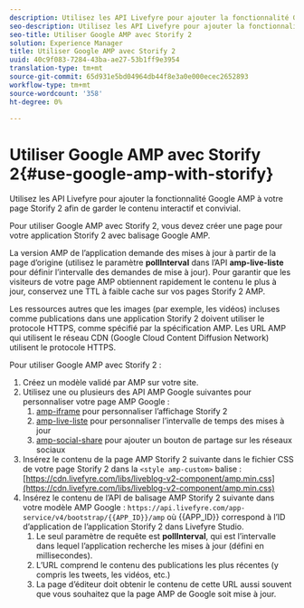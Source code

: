 ```yaml
---
description: Utilisez les API Livefyre pour ajouter la fonctionnalité Google AMP à votre page Storify 2 afin de garder le contenu interactif et convivial.
seo-description: Utilisez les API Livefyre pour ajouter la fonctionnalité Google AMP à votre page Storify 2 afin de garder le contenu interactif et convivial.
seo-title: Utiliser Google AMP avec Storify 2
solution: Experience Manager
title: Utiliser Google AMP avec Storify 2
uuid: 40c9f083-7284-43ba-ae27-53b1ff9e3954
translation-type: tm+mt
source-git-commit: 65d931e5bd04964db44f8e3a0e000ecec2652893
workflow-type: tm+mt
source-wordcount: '358'
ht-degree: 0%

---
```



# Utiliser Google AMP avec Storify 2{#use-google-amp-with-storify}

Utilisez les API Livefyre pour ajouter la fonctionnalité Google AMP à votre page Storify 2 afin de garder le contenu interactif et convivial.

Pour utiliser Google AMP avec Storify 2, vous devez créer une page pour votre application Storify 2 avec balisage Google AMP.

La version AMP de l’application demande des mises à jour à partir de la page d’origine (utilisez le paramètre **pollInterval** dans l’API **amp-live-liste** pour définir l’intervalle des demandes de mise à jour). Pour garantir que les visiteurs de votre page AMP obtiennent rapidement le contenu le plus à jour, conservez une TTL à faible cache sur vos pages Storify 2 AMP.

Les ressources autres que les images (par exemple, les vidéos) incluses comme publications dans une application Storify 2 doivent utiliser le protocole HTTPS, comme spécifié par la spécification AMP. Les URL AMP qui utilisent le réseau CDN (Google Cloud Content Diffusion Network) utilisent le protocole HTTPS.

Pour utiliser Google AMP avec Storify 2 :

1. Créez un modèle validé par AMP sur votre site.
1. Utilisez une ou plusieurs des API AMP Google suivantes pour personnaliser votre page AMP Google :
   1. [amp-iframe](https://www.ampproject.org/docs/reference/components/amp-iframe) pour personnaliser l’affichage Storify 2
   1. [amp-live-liste](https://www.ampproject.org/docs/reference/components/amp-live-list) pour personnaliser l’intervalle de temps des mises à jour
   1. [amp-social-share](https://www.ampproject.org/docs/reference/components/amp-social-share) pour ajouter un bouton de partage sur les réseaux sociaux
1. Insérez le contenu de la page AMP Storify 2 suivante dans le fichier CSS de votre page Storify 2 dans la `<style amp-custom>` balise : [https://cdn.livefyre.com/libs/liveblog-v2-component/amp.min.css](https://cdn.livefyre.com/libs/liveblog-v2-component/amp.min.css)
1. Insérez le contenu de l’API de balisage AMP Storify 2 suivante dans votre modèle AMP Google : `https://api.livefyre.com/app-service/v4/bootstrap/{{APP_ID}}/amp` où {{APP_ID}} correspond à l’ID d’application de l’application Storify 2 dans Livefyre Studio.
   1. Le seul paramètre de requête est **pollInterval**, qui est l’intervalle dans lequel l’application recherche les mises à jour (défini en millisecondes).
   1. L’URL comprend le contenu des publications les plus récentes (y compris les tweets, les vidéos, etc.)
   1. La page d’éditeur doit obtenir le contenu de cette URL aussi souvent que vous souhaitez que la page AMP de Google soit mise à jour.
